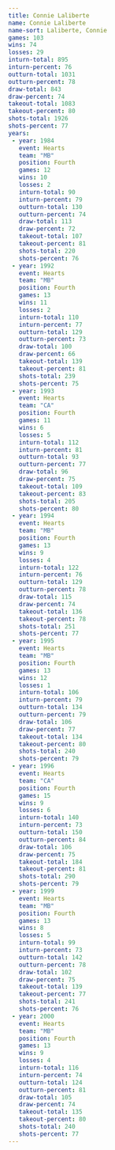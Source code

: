 ```yaml
---
title: Connie Laliberte
name: Connie Laliberte
name-sort: Laliberte, Connie
games: 103
wins: 74
losses: 29
inturn-total: 895
inturn-percent: 76
outturn-total: 1031
outturn-percent: 78
draw-total: 843
draw-percent: 74
takeout-total: 1083
takeout-percent: 80
shots-total: 1926
shots-percent: 77
years:
 - year: 1984
   event: Hearts
   team: "MB"
   position: Fourth
   games: 12
   wins: 10
   losses: 2
   inturn-total: 90
   inturn-percent: 79
   outturn-total: 130
   outturn-percent: 74
   draw-total: 113
   draw-percent: 72
   takeout-total: 107
   takeout-percent: 81
   shots-total: 220
   shots-percent: 76
 - year: 1992
   event: Hearts
   team: "MB"
   position: Fourth
   games: 13
   wins: 11
   losses: 2
   inturn-total: 110
   inturn-percent: 77
   outturn-total: 129
   outturn-percent: 73
   draw-total: 100
   draw-percent: 66
   takeout-total: 139
   takeout-percent: 81
   shots-total: 239
   shots-percent: 75
 - year: 1993
   event: Hearts
   team: "CA"
   position: Fourth
   games: 11
   wins: 6
   losses: 5
   inturn-total: 112
   inturn-percent: 81
   outturn-total: 93
   outturn-percent: 77
   draw-total: 96
   draw-percent: 75
   takeout-total: 109
   takeout-percent: 83
   shots-total: 205
   shots-percent: 80
 - year: 1994
   event: Hearts
   team: "MB"
   position: Fourth
   games: 13
   wins: 9
   losses: 4
   inturn-total: 122
   inturn-percent: 76
   outturn-total: 129
   outturn-percent: 78
   draw-total: 115
   draw-percent: 74
   takeout-total: 136
   takeout-percent: 78
   shots-total: 251
   shots-percent: 77
 - year: 1995
   event: Hearts
   team: "MB"
   position: Fourth
   games: 13
   wins: 12
   losses: 1
   inturn-total: 106
   inturn-percent: 79
   outturn-total: 134
   outturn-percent: 79
   draw-total: 106
   draw-percent: 77
   takeout-total: 134
   takeout-percent: 80
   shots-total: 240
   shots-percent: 79
 - year: 1996
   event: Hearts
   team: "CA"
   position: Fourth
   games: 15
   wins: 9
   losses: 6
   inturn-total: 140
   inturn-percent: 73
   outturn-total: 150
   outturn-percent: 84
   draw-total: 106
   draw-percent: 75
   takeout-total: 184
   takeout-percent: 81
   shots-total: 290
   shots-percent: 79
 - year: 1999
   event: Hearts
   team: "MB"
   position: Fourth
   games: 13
   wins: 8
   losses: 5
   inturn-total: 99
   inturn-percent: 73
   outturn-total: 142
   outturn-percent: 78
   draw-total: 102
   draw-percent: 75
   takeout-total: 139
   takeout-percent: 77
   shots-total: 241
   shots-percent: 76
 - year: 2000
   event: Hearts
   team: "MB"
   position: Fourth
   games: 13
   wins: 9
   losses: 4
   inturn-total: 116
   inturn-percent: 74
   outturn-total: 124
   outturn-percent: 81
   draw-total: 105
   draw-percent: 74
   takeout-total: 135
   takeout-percent: 80
   shots-total: 240
   shots-percent: 77
---
```

